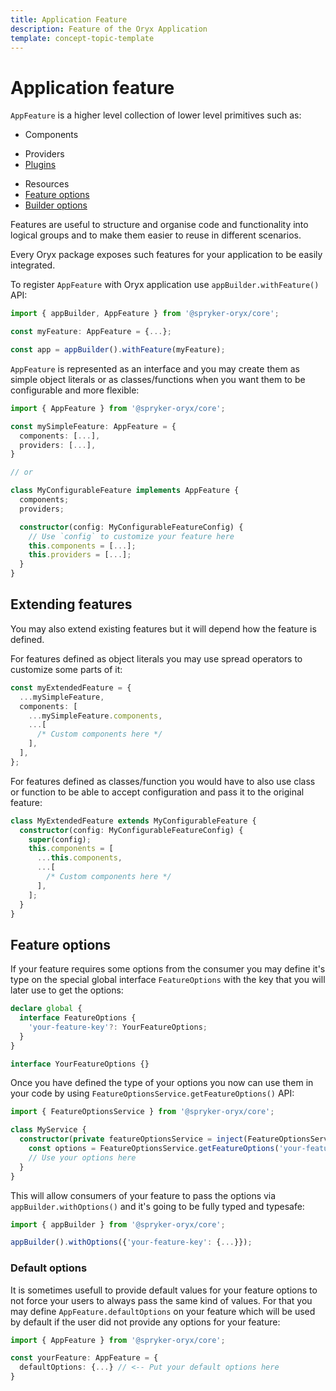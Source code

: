```yaml
---
title: Application Feature
description: Feature of the Oryx Application
template: concept-topic-template
---
```


# Application feature

`AppFeature` is a higher level collection of lower level primitives such as:

<!-- TODO: Link to components -->
- Components
<!-- TODO: Link to providers -->
- Providers
- [Plugins](./app-plugins.md)
<!-- TODO: Link to resources -->
- Resources
- [Feature options](#feature-options)
- [Builder options](./index.md#options)

Features are useful to structure and organise code and functionality into logical groups and to make them easier to reuse in different scenarios.

Every Oryx package exposes such features for your application to be easily integrated.

To register `AppFeature` with Oryx application use `appBuilder.withFeature()` API:

```ts
import { appBuilder, AppFeature } from '@spryker-oryx/core';

const myFeature: AppFeature = {...};

const app = appBuilder().withFeature(myFeature);
```

`AppFeature` is represented as an interface and you may create them as simple object literals or as classes/functions when you want them to be configurable and more flexible:

```ts
import { AppFeature } from '@spryker-oryx/core';

const mySimpleFeature: AppFeature = {
  components: [...],
  providers: [...],
}

// or

class MyConfigurableFeature implements AppFeature {
  components;
  providers;

  constructor(config: MyConfigurableFeatureConfig) {
    // Use `config` to customize your feature here
    this.components = [...];
    this.providers = [...];
  }
}
```

## Extending features

You may also extend existing features but it will depend how the feature is defined.

For features defined as object literals you may use spread operators to customize some parts of it:

```ts
const myExtendedFeature = {
  ...mySimpleFeature,
  components: [
    ...mySimpleFeature.components,
    ...[
      /* Custom components here */
    ],
  ],
};
```

For features defined as classes/function you would have to also use class or function to be able to accept configuration and pass it to the original feature:

```ts
class MyExtendedFeature extends MyConfigurableFeature {
  constructor(config: MyConfigurableFeatureConfig) {
    super(config);
    this.components = [
      ...this.components,
      ...[
        /* Custom components here */
      ],
    ];
  }
}
```

## Feature options

If your feature requires some options from the consumer you may define it's type on the special global interface `FeatureOptions` with the key that you will later use to get the options:

```ts
declare global {
  interface FeatureOptions {
    'your-feature-key'?: YourFeatureOptions;
  }
}

interface YourFeatureOptions {}
```

Once you have defined the type of your options you now can use them in your code by using `FeatureOptionsService.getFeatureOptions()` API:

```ts
import { FeatureOptionsService } from '@spryker-oryx/core';

class MyService {
  constructor(private featureOptionsService = inject(FeatureOptionsService)) {
    const options = FeatureOptionsService.getFeatureOptions('your-feature-key');
    // Use your options here
  }
}
```

This will allow consumers of your feature to pass the options via `appBuilder.withOptions()` and it's going to be fully typed and typesafe:

```ts
import { appBuilder } from '@spryker-oryx/core';

appBuilder().withOptions({'your-feature-key': {...}});
```

### Default options

It is sometimes usefull to provide default values for your feature options to not force your users to always pass the same kind of values. For that you may define `AppFeature.defaultOptions` on your feature which will be used by default if the user did not provide any options for your feature:

```ts
import { AppFeature } from '@spryker-oryx/core';

const yourFeature: AppFeature = {
  defaultOptions: {...} // <-- Put your default options here
}
```

